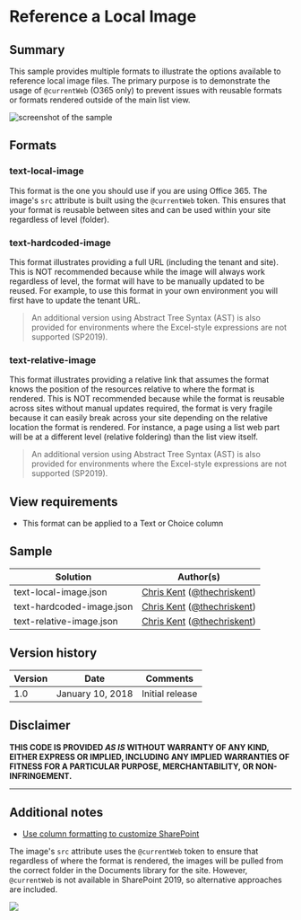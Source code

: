 # Reference a Local Image

## Summary
This sample provides multiple formats to illustrate the options available to reference local image files. The primary purpose is to demonstrate the usage of `@currentWeb` (O365 only) to prevent issues with reusable formats or formats rendered outside of the main list view.

![screenshot of the sample](./assets/screenshot.png)

## Formats

### text-local-image

This format is the one you should use if you are using Office 365. The image's `src` attribute is built using the `@currentWeb` token. This ensures that your format is reusable between sites and can be used within your site regardless of level (folder).

### text-hardcoded-image

This format illustrates providing a full URL (including the tenant and site). This is NOT recommended because while the image will always work regardless of level, the format will have to be manually updated to be reused. For example, to use this format in your own environment you will first have to update the tenant URL.

> An additional version using Abstract Tree Syntax (AST) is also provided for environments where the Excel-style expressions are not supported (SP2019).

### text-relative-image

This format illustrates providing a relative link that assumes the format knows the position of the resources relative to where the format is rendered. This is NOT recommended because while the format is reusable across sites without manual updates required, the format is very fragile because it can easily break across your site depending on the relative location the format is rendered. For instance, a page using a list web part will be at a different level (relative foldering) than the list view itself.

> An additional version using Abstract Tree Syntax (AST) is also provided for environments where the Excel-style expressions are not supported (SP2019).

## View requirements
- This format can be applied to a Text or Choice column

## Sample

Solution|Author(s)
--------|---------
text-local-image.json | [Chris Kent](https://github.com/thechriskent) ([@thechriskent](https://twitter.com/thechriskent))
text-hardcoded-image.json | [Chris Kent](https://github.com/thechriskent) ([@thechriskent](https://twitter.com/thechriskent))
text-relative-image.json | [Chris Kent](https://github.com/thechriskent) ([@thechriskent](https://twitter.com/thechriskent))

## Version history

Version|Date|Comments
-------|----|--------
1.0|January 10, 2018|Initial release

## Disclaimer
**THIS CODE IS PROVIDED *AS IS* WITHOUT WARRANTY OF ANY KIND, EITHER EXPRESS OR IMPLIED, INCLUDING ANY IMPLIED WARRANTIES OF FITNESS FOR A PARTICULAR PURPOSE, MERCHANTABILITY, OR NON-INFRINGEMENT.**

---

## Additional notes
- [Use column formatting to customize SharePoint](https://docs.microsoft.com/en-us/sharepoint/dev/declarative-customization/column-formatting)

The image's `src` attribute uses the `@currentWeb` token to ensure that regardless of where the format is rendered, the images will be pulled from the correct folder in the Documents library for the site. However, `@currentWeb` is not available in SharePoint 2019, so alternative approaches are included.

<img src="https://pnptelemetry.azurewebsites.net/list-formatting/column-samples/text-local-image" />